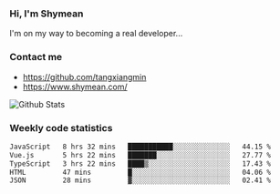 ### Hi, I'm Shymean

I'm on my way to becoming a real developer...

### Contact me

- <https://github.com/tangxiangmin>
- <https://www.shymean.com/>

![Github Stats](https://github-readme-stats.vercel.app/api?username=tangxiangmin&show_icons=true&theme=dark)


###  Weekly code statistics

<!--START_SECTION:waka-->

```txt
JavaScript   8 hrs 32 mins   ███████████░░░░░░░░░░░░░░   44.15 %
Vue.js       5 hrs 22 mins   ███████░░░░░░░░░░░░░░░░░░   27.77 %
TypeScript   3 hrs 22 mins   ████▒░░░░░░░░░░░░░░░░░░░░   17.43 %
HTML         47 mins         █░░░░░░░░░░░░░░░░░░░░░░░░   04.06 %
JSON         28 mins         ▓░░░░░░░░░░░░░░░░░░░░░░░░   02.41 %
```

<!--END_SECTION:waka-->